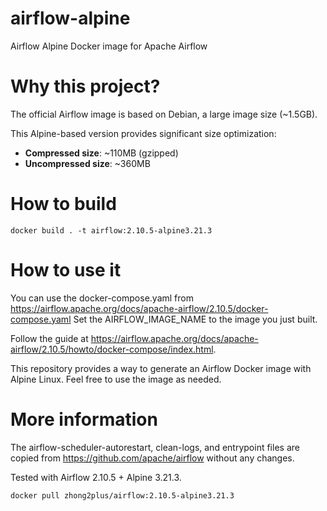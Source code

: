# airflow-alpine
Airflow Alpine Docker image for Apache Airflow

# Why this project?
The official Airflow image is based on Debian, a large image size (~1.5GB). 

This Alpine-based version provides significant size optimization:
- **Compressed size**: ~110MB (gzipped)
- **Uncompressed size**: ~360MB

# How to build
```
docker build . -t airflow:2.10.5-alpine3.21.3
```

# How to use it
You can use the docker-compose.yaml from https://airflow.apache.org/docs/apache-airflow/2.10.5/docker-compose.yaml
Set the AIRFLOW_IMAGE_NAME to the image you just built.

Follow the guide at https://airflow.apache.org/docs/apache-airflow/2.10.5/howto/docker-compose/index.html.

This repository provides a way to generate an Airflow Docker image with Alpine Linux. Feel free to use the image as needed.

# More information
The airflow-scheduler-autorestart, clean-logs, and entrypoint files are copied from https://github.com/apache/airflow without any changes.

Tested with Airflow 2.10.5 + Alpine 3.21.3.


```
docker pull zhong2plus/airflow:2.10.5-alpine3.21.3
```
